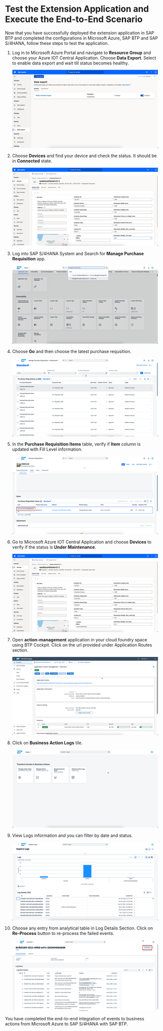 # Test the Extension Application and Execute the End-to-End Scenario

Now that you have successfully deployed the extension application in SAP BTP and completed the configurations in Microsoft Azure, SAP BTP and SAP S/4HANA, follow these steps to test the application.

1. Log in to Microsoft Azure Portal and navigate to **Resource Group** and choose your Azure IOT Central Application. Choose **Data Export**. Select to enable data export and wait till status becomes healthy.

    ![plot](./images/StartDataExport.png)

2. Choose **Devices** and find your device and check the status. It should be in **Connected** state.

    ![plot](./images/DeviceStatusWorking.png)

3. Log into SAP S/4HANA System and Search for **Manage Purchase Requisition** app.

    ![plot](./images/S4HANASearchApp.png)

4. Choose **Go** and then choose the latest purchase requsition.

    ![plot](./images/PurchaseRequisitionList.png)

5. In the **Purchase Requisition Items** table, verify if **Item** column is updated with Fill Level information.

    ![plot](./images/PurchaseRequsitionWithFillLevel.png)

6. Go to Microsoft Azure IOT Central Application and choose **Devices** to verify if the status is **Under Maintenance**.

    ![plot](./images/DeviceStatusUnderMaintenance.png)

7. Open **action-management** application in your cloud foundry space using BTP Cockpit. Click on the url provided under Application Routes section.

    ![plot](./images/ActionManagementApplication.png)

8. Click on **Business Action Logs** tile.

    ![plot](./images/ActionManagementHome.png)

9. View Logs information and you can filter by date and status. 

    ![plot](./images/LogsListView.png)

10. Choose any entry from analytical table in Log Details Section. Click on **Re-Process** button to re-process the failed events.

    ![plot](./images/LogsDetailView.png)

You have completed the end-to-end integration of events to business actions from Microsoft Azure to SAP S/4HANA with SAP BTP.

